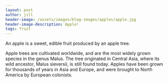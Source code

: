 ```yaml
---
layout: post
author: jill
header-image: /assets/images/blog-images/apples/apple.jpg
header-image-description: Apple!
tags: fruit
---
```

An apple is a sweet, edible fruit produced by an apple tree.

Apple trees are cultivated worldwide, and are the most widely grown species in
the genus Malus. The tree originated in Central Asia, where its wild ancestor,
Malus sieversii, is still found today. Apples have been grown for thousands of
years in Asia and Europe, and were brought to North America by European
colonists.